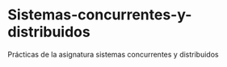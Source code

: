 # Sistemas-concurrentes-y-distribuidos
Prácticas de la asignatura sistemas concurrentes y distribuidos
